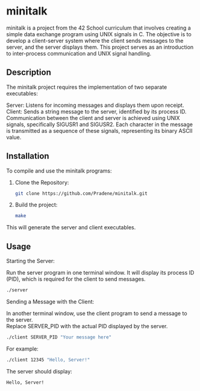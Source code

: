 # minitalk
minitalk is a project from the 42 School curriculum that involves creating a simple data exchange program using UNIX signals in C. The objective is to develop a client-server system where the client sends messages to the server, and the server displays them. This project serves as an introduction to inter-process communication and UNIX signal handling.

## Description
The minitalk project requires the implementation of two separate executables:

Server: Listens for incoming messages and displays them upon receipt.  
Client: Sends a string message to the server, identified by its process ID.  
Communication between the client and server is achieved using UNIX signals, specifically SIGUSR1 and SIGUSR2. Each character in the message is transmitted as a sequence of these signals, representing its binary ASCII value.  

## Installation
To compile and use the minitalk programs:

1. Clone the Repository:
    ```bash
    git clone https://github.com/Pradene/minitalk.git
    ```
    
2. Build the project:
    ```bash
    make
    ```

This will generate the server and client executables.

## Usage
Starting the Server:

Run the server program in one terminal window. It will display its process ID (PID), which is required for the client to send messages.

```bash
./server
```

Sending a Message with the Client:

In another terminal window, use the client program to send a message to the server.  
Replace SERVER_PID with the actual PID displayed by the server.

```bash
./client SERVER_PID "Your message here"
```
    
For example:
```bash
./client 12345 "Hello, Server!"
```

The server should display:
```bash
Hello, Server!
```
